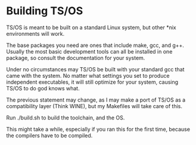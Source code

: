 # Building TS/OS

TS/OS is meant to be built on a standard Linux system, but other *nix environments will work.

The base packages you need are ones that include make, gcc, and g++. Usually the most basic development tools can all be installed in one package, so consult the documentation for your system.

Under no circumstances may TS/OS be built with your standard gcc that came with the system. No matter what settings you set to produce independent executables, it will still optimize for your system, causing TS/OS to do god knows what.

The previous statement may change, as I may make a port of TS/OS as a compatibility layer (Think WINE), but my Makefiles will take care of this.

Run ./build.sh to build the toolchain, and the OS.

This might take a while, especially if you ran this for the first time, because the compilers have to be compiled.

